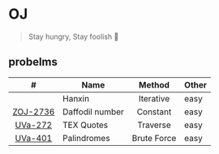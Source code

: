 # OJ
> Stay hungry, Stay foolish :muscle:

## probelms

| #       |      Name     |  Method  |  Other
|:-------:|---------------|:----------:|--------
|         |  Hanxin       | Iterative| easy|
| [ZOJ-2736](https://vjudge.net/problem/ZOJ-2736)| Daffodil number | Constant  | easy| 
| [UVa-272](https://vjudge.net/problem/UVA-272)| TEX Quotes | Traverse | easy|
| [UVa-401](https://vjudge.net/problem/UVA-401) | Palindromes | Brute Force | easy |